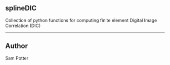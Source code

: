 ## splineDIC

Collection of python functions for computing finite element Digital Image Correlation (DIC)

---

## Author

Sam Potter
